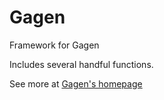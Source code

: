 # Gagen
Framework for Gagen

Includes several handful functions.

See more at [Gagen's homepage](http://bobnobrain.github.io/gagen/)
